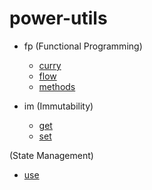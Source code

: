 # power-utils

- fp (Functional Programming)

  - [curry](./docs/fp/CURRY.md)
  - [flow](./docs/fp/FLOW.md)
  - [methods](./docs/fp/METHODS.md)

- im (Immutability)
  - [get](./docs/im/GET.md)
  - [set](./docs/im/SET.md)

(State Management)

- [use](./docs/USE.md)

